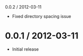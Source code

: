 0.0.2 / 2012-03-11

  * Fixed directory spacing issue

0.0.1 / 2012-03-11
==================

  * Initial release
